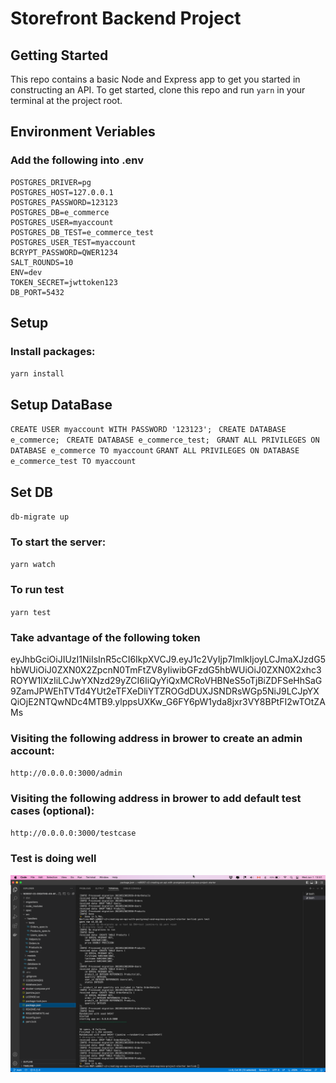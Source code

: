 # Storefront Backend Project

## Getting Started

This repo contains a basic Node and Express app to get you started in constructing an API. To get started, clone this repo and run `yarn` in your terminal at the project root.

## Environment Veriables
### Add the following into .env
```
POSTGRES_DRIVER=pg
POSTGRES_HOST=127.0.0.1
POSTGRES_PASSWORD=123123
POSTGRES_DB=e_commerce
POSTGRES_USER=myaccount
POSTGRES_DB_TEST=e_commerce_test
POSTGRES_USER_TEST=myaccount
BCRYPT_PASSWORD=QWER1234
SALT_ROUNDS=10
ENV=dev
TOKEN_SECRET=jwttoken123
DB_PORT=5432
```

## Setup
### Install packages: 
`yarn install`

## Setup DataBase
`CREATE USER myaccount WITH PASSWORD '123123'; `
`CREATE DATABASE e_commerce; `
`CREATE DATABASE e_commerce_test; `
`GRANT ALL PRIVILEGES ON DATABASE e_commerce TO myaccount`
`GRANT ALL PRIVILEGES ON DATABASE e_commerce_test TO myaccount`

## Set DB
`db-migrate up`

### To start the server: 
`yarn watch`

### To run test
`yarn test`

### Take advantage of the following token
eyJhbGciOiJIUzI1NiIsInR5cCI6IkpXVCJ9.eyJ1c2VyIjp7ImlkIjoyLCJmaXJzdG5hbWUiOiJ0ZXN0X2ZpcnN0TmFtZV8yIiwibGFzdG5hbWUiOiJ0ZXN0X2xhc3ROYW1lXzIiLCJwYXNzd29yZCI6IiQyYiQxMCRoVHBNeS5oTjBiZDFSeHhSaG9ZamJPWEhTVTd4YUt2eTFXeDliYTZROGdDUXJSNDRsWGp5NiJ9LCJpYXQiOjE2NTQwNDc4MTB9.ylppsUXKw_G6FY6pW1yda8jxr3VY8BPtFI2wTOtZAMs

### Visiting the following address in brower to create an admin account: 
`http://0.0.0.0:3000/admin`

### Visiting the following address in brower to add default test cases (optional): 
`http://0.0.0.0:3000/testcase`

### Test is doing well
![alt text](./screenshot.png "screenshot")
